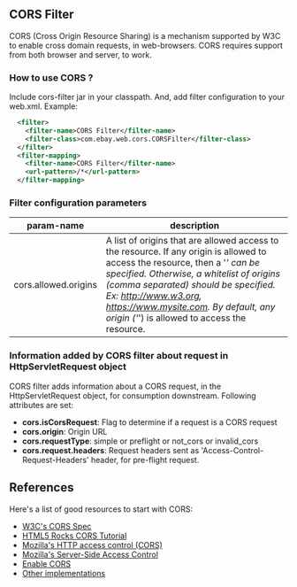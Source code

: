 ## CORS Filter

CORS (Cross Origin Resource Sharing) is a mechanism supported by W3C to enable cross domain requests, in web-browsers. CORS requires support from both browser and server, to work.

### How to use CORS ?
Include cors-filter jar in your classpath. And, add filter configuration to your web.xml. Example:
```xml
  <filter>
    <filter-name>CORS Filter</filter-name>
    <filter-class>com.ebay.web.cors.CORSFilter</filter-class>
  </filter>
  <filter-mapping>
    <filter-name>CORS Filter</filter-name>
    <url-pattern>/*</url-pattern>
  </filter-mapping>
```

### Filter configuration parameters
|param-name              |description                                                                                                  |
|------------------------|-------------------------------------------------------------------------------------------------------------|
|cors.allowed.origins    | A list of origins that are allowed access to the resource. If any origin is allowed to access the resource, then a '*' can be specified. Otherwise, a whitelist of origins (comma separated) should be specified. Ex: http://www.w3.org, https://www.mysite.com. By default, any origin ('*') is allowed to access the resource.|

### Information added by CORS filter about request in HttpServletRequest object
CORS filter adds information about a CORS request, in the HttpServletRequest object, for consumption downstream. Following attributes are set:

* **cors.isCorsRequest**: Flag to determine if a request is a CORS request
* **cors.origin**: Origin URL
* **cors.requestType**: simple or preflight or not_cors or invalid_cors
* **cors.request.headers**: Request headers sent as 'Access-Control-Request-Headers' header, for pre-flight request.

## References
Here's a list of good resources to start with CORS:

* [W3C's CORS Spec](http://www.w3.org/TR/cors/)
* [HTML5 Rocks CORS Tutorial](http://www.html5rocks.com/en/tutorials/cors/)
* [Mozilla's HTTP access control (CORS)](https://developer.mozilla.org/en-US/docs/HTTP/Access_control_CORS)
* [Mozilla's Server-Side Access Control](https://developer.mozilla.org/en-US/docs/Server-Side_Access_Control)
* [Enable CORS](http://enable-cors.org)
* [Other implementations](http://software.dzhuvinov.com/cors-filter.html)
